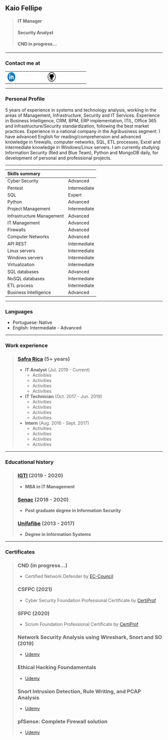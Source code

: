 <style>
.skills {
    text-align: left
}
</style>

## **Kaio Fellipe**
> #### IT Manager
> #### Security Analyst
> #### CND in progress...

---
### **Contact me at**
<table>
    <tr>
        <td><img src="./assets/images/linkedin-icon.svg" alt="Linkedin" width="25" height="30"></td>
        <td><a href="https://www.linkedin.com/in/kaio-fellipe/" style="color: white">kaio-fellipe</a></td>
        <td><img src="./assets/images/github-icon.svg" alt="GitHub" width="25" height="30"></td>
        <td><a href="https://github.com/kaio6fellipe" style="color: white">kaio6fellipe</a></td>
    </tr>
</table>

---
### **Personal Profile**

5 years of experience in systems and technology analysis, working in the areas of Management, Infrastructure, Security and IT Services. Experience in Business Intelligence, CRM, BPM, ERP implementation, ITIL, Office 365 and Infrastructure/Security standardization, following the best market practices. Experience in a national company in the Agribusiness segment. I have advanced English for reading/comprehension and advanced knowledge in firewalls, computer networks, SQL, ETL processes, Excel and intermediate knowledge in  Windows/Linux servers. I am currently studying Information Security (Red and Blue Team), Python and MongoDB daily, for development of personal and professional projects.

<div class="skills">

---
| **Skills summary** | |
| ---------------------- |-|
| Cyber Security | Advanced |
| Pentest | Intermediate |
| SQL | Expert |
| Python | Advanced |
| Project Management | Intermediate |
| Infrastructure Management | Advanced |
| IT Management | Advanced |
| Firewalls | Advanced |
| Computer Networks | Advanced |
| API REST | Intermediate |
| Linux servers | Intermediate |
| Windows servers | Intermediate |
| Virtualization | Intermediate |
| SQL databases | Advanced |
| NoSQL databases | Intermediate |
| ETL process | Intermediate |
| Business Intelligence | Advanced |

</div>

---
### **Languages**
- Portuguese: Native
- English: Intermediate - Advanced

---
### **Work experience**
> ### **[Safra Rica](https://www.safrarica.com.br/)** (5+ years)
> - **IT Analyst** (Jul. 2019 - Current)
>   - Activities
>   - Activities
>   - Activities
>   - Activities
> - **IT Technician** (Oct. 2017 - Jun. 2019)
>   - Activities
>   - Activities
>   - Activities
>   - Activities
> - **Intern** (Aug. 2016 - Sept. 2017)
>   - Activities
>   - Activities
>   - Activities
>   - Activities

---
### **Educational history**
> ### **[IGTI](https://www.igti.com.br/)** (2019 - 2020)
> - **MBA in IT Management**
> ### **[Senac](https://www.sp.senac.br/)** (2018 - 2020)
> - **Post graduate degree in Information Security**
> ### **[Unifafibe](https://unifafibe.com.br/)** (2013 - 2017)
> - **Degree in Information Systems**

---
### **Certificates**
> ### **CND** (in progress...)
> - Certified Network Defender by [EC-Council](https://www.eccouncil.org/)
>
> ### **CSFPC** (2021)
> - Cyber Security Foundation Professional Certificate by [CertiProf](https://certiprof.com/)
>
> ### **SFPC** (2020)
> - Scrum Foundation Professional Certificate by [CertiProf](https://certiprof.com/)
>
> ### **Network Security Analysis using Wireshark, Snort and SO** (2019)
> - [Udemy](https://www.udemy.com/)
>
> ### **Ethical Hacking Foundamentals**
> - [Udemy](https://www.udemy.com/)
>
> ### **Snort Intrusion Detection, Rule Writing, and PCAP Analysis**
> - [Udemy](https://www.udemy.com/)
>
> ### **pfSense: Complete Firewall solution**
> - [Udemy](https://www.udemy.com/)
